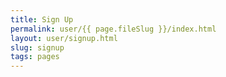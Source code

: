 ```yaml
---
title: Sign Up
permalink: user/{{ page.fileSlug }}/index.html
layout: user/signup.html
slug: signup
tags: pages
---
```



